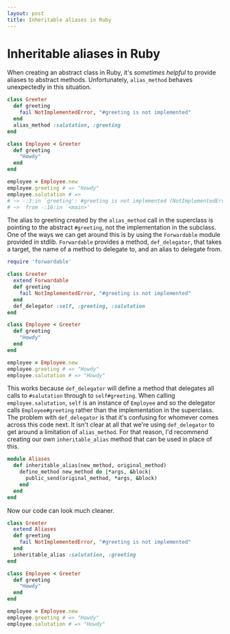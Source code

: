 ```yaml
---
layout: post
title: Inheritable aliases in Ruby
---
```

# Inheritable aliases in Ruby

When creating an abstract class in Ruby, it's _sometimes helpful_ to provide aliases to abstract methods. Unfortunately, `alias_method` behaves unexpectedly in this situation.

``` ruby
class Greeter
  def greeting
    fail NotImplementedError, "#greeting is not implemented"
  end
  alias_method :salutation, :greeting
end

class Employee < Greeter
  def greeting
    "Howdy"
  end
end

employee = Employee.new
employee.greeting # => "Howdy"
employee.salutation # => 
# ~> -:3:in `greeting': #greeting is not implemented (NotImplementedError)
# ~>  from -:16:in `<main>'
```

The alias to greeting created by the `alias_method` call in the superclass is pointing to the abstract `#greeting`, not the implementation in the subclass. One of the ways we can get around this is by using the `Forwardable` module provided in stdlib. `Forwardable` provides a method, `def_delegator`, that takes a target, the name of a method to delegate to, and an alias to delegate from.

``` ruby
require 'forwardable'

class Greeter
  extend Forwardable
  def greeting
    fail NotImplementedError, "#greeting is not implemented"
  end
  def_delegator :self, :greeting, :salutation
end

class Employee < Greeter
  def greeting
    "Howdy"
  end
end

employee = Employee.new
employee.greeting # => "Howdy"
employee.salutation # => "Howdy"
```

This works because `def_delegator` will define a method that delegates all calls to `#salutation` through to `self#greeting`. When calling `employee.salutation`, `self` is an instance of `Employee` and so the delegator calls `Employee#greeting` rather than the implementation in the superclass. The problem with `def_delegator` is that it's confusing for whomever comes across this code next. It isn't clear at all that we're using `def_delegator` to get around a limitation of `alias_method`. For that reason, I'd recommend creating our own `inheritable_alias` method that can be used in place of this.

``` ruby
module Aliases
  def inheritable_alias(new_method, original_method)
    define_method new_method do |*args, &block|
      public_send(original_method, *args, &block)
    end
  end
end
```

Now our code can look much cleaner.

``` ruby
class Greeter
  extend Aliases
  def greeting
    fail NotImplementedError, "#greeting is not implemented"
  end
  inheritable_alias :salutation, :greeting
end

class Employee < Greeter
  def greeting
    "Howdy"
  end
end

employee = Employee.new
employee.greeting # => "Howdy"
employee.salutation # => "Howdy"
```
